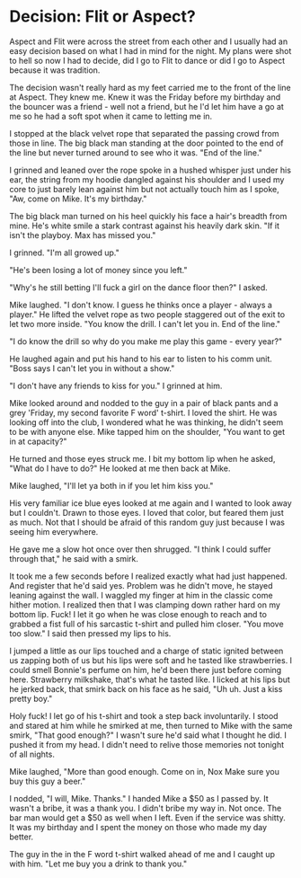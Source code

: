 #  Decision: Flit or Aspect?

Aspect and Flit were across the street from each other and I usually had an easy
decision based on what I had in mind for the night. My plans were shot to hell
so now I had to decide, did I go to Flit to dance or did I go to Aspect because
it was tradition.

The decision wasn't really hard as my feet carried me to the front of the line
at Aspect. They knew me. Knew it was the Friday before my birthday and the
bouncer was a friend - well not a friend, but he I'd let him have a go at me so
he had a soft spot when it came to letting me in.

I stopped at the black velvet rope that separated the passing crowd from those
in line. The big black man standing at the door pointed to the end of the line
but never turned around to see who it was. "End of the line."

I grinned and leaned over the rope spoke in a hushed whisper just under his ear,
the string from my hoodie dangled against his shoulder and I used my core to
just barely lean against him but not actually touch him as I spoke, "Aw, come on
Mike. It's my birthday."

The big black man turned on his heel quickly his face a hair's breadth from
mine. He's white smile a stark contrast against his heavily dark skin. "If it
isn't the playboy. Max has missed you."

I grinned. "I'm all growed up."

"He's been losing a lot of money since you left."

"Why's he still betting I'll fuck a girl on the dance floor then?" I asked.

Mike laughed. "I don't know. I guess he thinks once a player - always a player."
He lifted the velvet rope as two people staggered out of the exit to let two
more inside. "You know the drill. I can't let you in. End of the line."

"I do know the drill so why do you make me play this game - every year?"

He laughed again and put his hand to his ear to listen to his comm unit. "Boss
says I can't let you in without a show."

"I don't have any friends to kiss for you." I grinned at him.

Mike looked around and nodded to the guy in a pair of black pants and a grey
'Friday, my second favorite F word' t-shirt. I loved the shirt. He was looking
off into the club, I wondered what he was thinking, he didn't seem to be with
anyone else. Mike tapped him on the shoulder, "You want to get in at capacity?"

He turned and those eyes struck me. I bit my bottom lip when he asked, "What do
I have to do?" He looked at me then back at Mike.

Mike laughed, "I'll let ya both in if you let him kiss you."

His very familiar ice blue eyes looked at me again and I wanted to look away but
I couldn't. Drawn to those eyes. I loved that color, but feared them just as
much. Not that I should be afraid of this random guy just because I was seeing
him everywhere.

He gave me a slow hot once over then shrugged. "I think I could suffer through
that," he said with a smirk.

It took me a few seconds before I realized exactly what had just happened. And
register that he'd said yes. Problem was he didn't move, he stayed leaning
against the wall. I waggled my finger at him in the classic come hither motion.
I realized then that I was clamping down rather hard on my bottom lip. Fuck! I
let it go when he was close enough to reach and to grabbed a fist full of his
sarcastic t-shirt and pulled him closer. "You move too slow." I said then
pressed my lips to his.

I jumped a little as our lips touched and a charge of static ignited between us
zapping both of us but his lips were soft and he tasted like strawberries. I
could smell Bonnie's perfume on him, he'd been there just before coming here.
Strawberry milkshake, that's what he tasted like. I licked at his lips but he
jerked back, that smirk back on his face as he said, "Uh uh. Just a kiss pretty
boy."

Holy fuck! I let go of his t-shirt and took a step back involuntarily. I stood
and stared at him while he smirked at me, then turned to Mike with the same
smirk, "That good enough?" I wasn't sure he'd said what I thought he did. I
pushed it from my head. I didn't need to relive those memories not tonight of
all nights.

Mike laughed, "More than good enough. Come on in, Nox Make sure you buy this guy
a beer."

I nodded, "I will, Mike. Thanks." I handed Mike a \$50 as I passed by. It wasn't
a bribe, it was a thank you. I didn't bribe my way in. Not once. The bar man
would get a \$50 as well when I left. Even if the service was shitty. It was my
birthday and I spent the money on those who made my day better.

The guy in the in the F word t-shirt walked ahead of me and I caught up with
him. "Let me buy you a drink to thank you."

